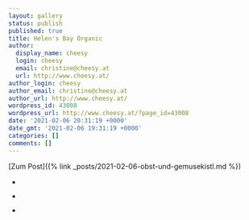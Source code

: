 ```yaml
---
layout: gallery
status: publish
published: true
title: Helen's Bay Organic
author:
  display_name: cheesy
  login: cheesy
  email: christine@cheesy.at
  url: http://www.cheesy.at/
author_login: cheesy
author_email: christine@cheesy.at
author_url: http://www.cheesy.at/
wordpress_id: 43008
wordpress_url: http://www.cheesy.at/?page_id=43008
date: '2021-02-06 20:31:19 +0000'
date_gmt: '2021-02-06 19:31:19 +0000'
categories: []
comments: []
---
```

<!-- wp:core-embed/wordpress {"url":"http://www.cheesy.at/2021/02/obst-und-gemusekistl/","type":"rich","providerNameSlug":"cheesy-at","className":""} -->
[Zum Post]({% link _posts/2021-02-06-obst-und-gemusekistl.md %})
<!-- /wp:core-embed/wordpress -->
<!-- wp:gallery {"ids":[43009,43010,43011]} -->
- <figure><img src="{% link _fotos/leben-in-belfast/2021-2/helens-bay-organic/Helens-Bay-Organic-001.jpg %}" alt="" data-id="43009" data-link="http://www.cheesy.at/?attachment_id=43009" class="wp-image-43009"></figure>
- <figure><img src="{% link _fotos/leben-in-belfast/2021-2/helens-bay-organic/Helens-Bay-Organic-002.jpg %}" alt="" data-id="43010" data-link="http://www.cheesy.at/?attachment_id=43010" class="wp-image-43010"></figure>
- <figure><img src="{% link _fotos/leben-in-belfast/2021-2/helens-bay-organic/Helens-Bay-Organic-003.jpg %}" alt="" data-id="43011" data-link="http://www.cheesy.at/?attachment_id=43011" class="wp-image-43011"></figure>
<!-- /wp:gallery -->
